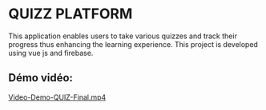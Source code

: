 # QUIZZ PLATFORM

This application enables users to take various quizzes and track their progress thus enhancing the learning experience. This project is developed using vue js and firebase.

## Démo vidéo:

[Video-Demo-QUIZ-Final.mp4](https://um6p-my.sharepoint.com/:v:/g/personal/ikram_benfellah_um6p_ma/EQPPpvtWHkNEry-easeUNQUBzw-6byrhNdQiZ2gXSz3opA)
